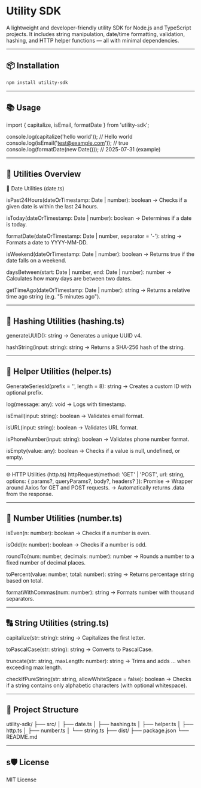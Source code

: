 # Utility SDK

A lightweight and developer-friendly utility SDK for Node.js and TypeScript projects. It includes string manipulation, date/time formatting, validation, hashing, and HTTP helper functions — all with minimal dependencies.

---

## 📦 Installation

```bash
npm install utility-sdk
```
---

## 📚 Usage
import { capitalize, isEmail, formatDate } from 'utility-sdk';

console.log(capitalize('hello world')); // Hello world
console.log(isEmail('test@example.com')); // true
console.log(formatDate(new Date()));     // 2025-07-31 (example)

---

## 🧰 Utilities Overview

📅 Date Utilities (date.ts)

isPast24Hours(dateOrTimestamp: Date | number): boolean
→ Checks if a given date is within the last 24 hours.

isToday(dateOrTimestamp: Date | number): boolean
→ Determines if a date is today.

formatDate(dateOrTimestamp: Date | number, separator = '-'): string
→ Formats a date to YYYY-MM-DD.

isWeekend(dateOrTimestamp: Date | number): boolean
→ Returns true if the date falls on a weekend.

daysBetween(start: Date | number, end: Date | number): number
→ Calculates how many days are between two dates.

getTimeAgo(dateOrTimestamp: Date | number): string
→ Returns a relative time ago string (e.g. "5 minutes ago").

---

## 🔐 Hashing Utilities (hashing.ts)
generateUUID(): string
→ Generates a unique UUID v4.

hashString(input: string): string
→ Returns a SHA-256 hash of the string.

---

## 🔧 Helper Utilities (helper.ts)
GenerateSeriesId(prefix = '', length = 8): string
→ Creates a custom ID with optional prefix.

log(message: any): void
→ Logs with timestamp.

isEmail(input: string): boolean
→ Validates email format.

isURL(input: string): boolean
→ Validates URL format.

isPhoneNumber(input: string): boolean
→ Validates phone number format.

isEmpty(value: any): boolean
→ Checks if a value is null, undefined, or empty.

---

🌐 HTTP Utilities (http.ts)
httpRequest(method: 'GET' | 'POST', url: string, options: { params?, queryParams?, body?, headers? }): Promise<any>
→ Wrapper around Axios for GET and POST requests.
→ Automatically returns .data from the response.

---

## 🔢 Number Utilities (number.ts)
isEven(n: number): boolean
→ Checks if a number is even.

isOdd(n: number): boolean
→ Checks if a number is odd.

roundTo(num: number, decimals: number): number
→ Rounds a number to a fixed number of decimal places.

toPercent(value: number, total: number): string
→ Returns percentage string based on total.

formatWithCommas(num: number): string
→ Formats number with thousand separators.

---

## 🔠 String Utilities (string.ts)
capitalize(str: string): string
→ Capitalizes the first letter.

toPascalCase(str: string): string
→ Converts to PascalCase.

truncate(str: string, maxLength: number): string
→ Trims and adds ... when exceeding max length.

checkIfPureString(str: string, allowWhiteSpace = false): boolean
→ Checks if a string contains only alphabetic characters (with optional whitespace).

---

## 📁 Project Structure

utility-sdk/
├── src/
│   ├── date.ts
│   ├── hashing.ts
│   ├── helper.ts
│   ├── http.ts
│   ├── number.ts
│   └── string.ts
├── dist/
├── package.json
└── README.md

---

## s🛡️ License
MIT License